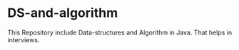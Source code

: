 # DS-and-algorithm
This Repository include Data-structures and Algorithm in Java. That helps in interviews.
